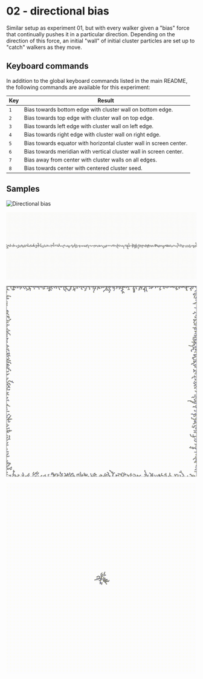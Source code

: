 # 02 - directional bias

Similar setup as experiment 01, but with every walker given a "bias" force that continually pushes it in a particular direction. Depending on the direction of this force, an initial "wall" of initial cluster particles are set up to "catch" walkers as they move.

## Keyboard commands

In addition to the global keyboard commands listed in the main README, the following commands are available for this experiment:

| Key | Result                                                               |
|---  |---                                                                   |
| `1` | Bias towards bottom edge with cluster wall on bottom edge.           |
| `2` | Bias towards top edge with cluster wall on top edge.                 |
| `3` | Bias towards left edge with cluster wall on left edge.               |
| `4` | Bias towards right edge with cluster wall on right edge.             |
| `5` | Bias towards equator with horizontal cluster wall in screen center.  |
| `6` | Bias towards meridian with vertical cluster wall in screen center.   |
| `7` | Bias away from center with cluster walls on all edges.               |
| `8` | Bias towards center with centered cluster seed.                      |

## Samples

![Directional bias](images/social-media-preview.png)

![Equator](images/equator.gif)

![Edges](images/edges.gif)

![Center](images/center.gif)